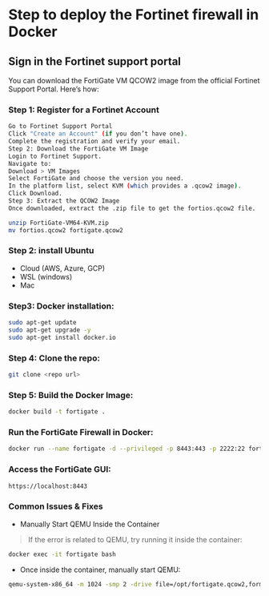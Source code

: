 # Step to deploy the Fortinet firewall in Docker

## Sign in the Fortinet support portal
You can download the FortiGate VM QCOW2 image from the official Fortinet Support Portal. Here’s how:

### Step 1: Register for a Fortinet Account
```bash
Go to Fortinet Support Portal
Click "Create an Account" (if you don’t have one).
Complete the registration and verify your email.
Step 2: Download the FortiGate VM Image
Login to Fortinet Support.
Navigate to:
Download > VM Images
Select FortiGate and choose the version you need.
In the platform list, select KVM (which provides a .qcow2 image).
Click Download.
Step 3: Extract the QCOW2 Image
Once downloaded, extract the .zip file to get the fortios.qcow2 file.
```
```bash
unzip FortiGate-VM64-KVM.zip
mv fortios.qcow2 fortigate.qcow2
```
### Step 2: install Ubuntu
- Cloud (AWS, Azure, GCP)
- WSL (windows)
- Mac

### Step3: Docker installation:
```bash
sudo apt-get update
sudo apt-get upgrade -y
sudo apt-get install docker.io
```
### Step 4: Clone the repo:
```bash
git clone <repo url>
```
### Step 5: Build the Docker Image:
```bash
docker build -t fortigate .
```
### Run the FortiGate Firewall in Docker:
```bash
docker run --name fortigate -d --privileged -p 8443:443 -p 2222:22 fortigate
```
### Access the FortiGate GUI:
```bash
https://localhost:8443
```

### Common Issues & Fixes
- Manually Start QEMU Inside the Container
> If the error is related to QEMU, try running it inside the container:
```bash
docker exec -it fortigate bash
```
- Once inside the container, manually start QEMU:
```bash
qemu-system-x86_64 -m 1024 -smp 2 -drive file=/opt/fortigate.qcow2,format=qcow2 -netdev user,id=net0,hostfwd=tcp::8443-:443,hostfwd=tcp::2222-:22 -device e1000,netdev=net0 -nographic
```
